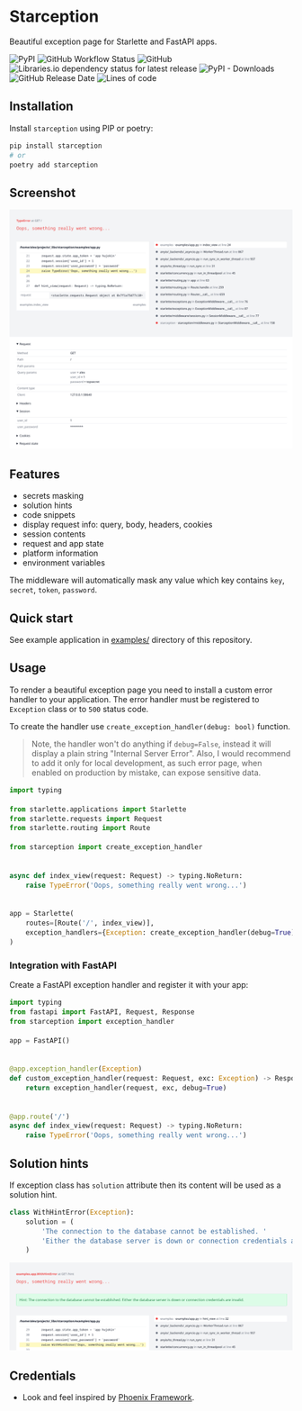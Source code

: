 # Starception

Beautiful exception page for Starlette and FastAPI apps.

![PyPI](https://img.shields.io/pypi/v/starception)
![GitHub Workflow Status](https://img.shields.io/github/workflow/status/alex-oleshkevich/starception/Lint)
![GitHub](https://img.shields.io/github/license/alex-oleshkevich/starception)
![Libraries.io dependency status for latest release](https://img.shields.io/librariesio/release/pypi/starception)
![PyPI - Downloads](https://img.shields.io/pypi/dm/starception)
![GitHub Release Date](https://img.shields.io/github/release-date/alex-oleshkevich/starception)
![Lines of code](https://img.shields.io/tokei/lines/github/alex-oleshkevich/starception)

## Installation

Install `starception` using PIP or poetry:

```bash
pip install starception
# or
poetry add starception
```

## Screenshot

![image](screenshot.png)

## Features

* secrets masking
* solution hints
* code snippets
* display request info: query, body, headers, cookies
* session contents
* request and app state
* platform information
* environment variables

The middleware will automatically mask any value which key contains `key`, `secret`, `token`, `password`.

## Quick start

See example application in [examples/](examples/) directory of this repository.

## Usage

To render a beautiful exception page you need to install a custom error handler to your application.
The error handler must be registered to `Exception` class or to `500` status code.

To create the handler use `create_exception_handler(debug: bool)` function.

> Note, the handler won't do anything if `debug=False`,
> instead it will display a plain string "Internal Server Error".
> Also, I would recommend to add it only for local development, as such error page,
> when enabled on production by mistake, can expose sensitive data.

```python
import typing

from starlette.applications import Starlette
from starlette.requests import Request
from starlette.routing import Route

from starception import create_exception_handler


async def index_view(request: Request) -> typing.NoReturn:
    raise TypeError('Oops, something really went wrong...')


app = Starlette(
    routes=[Route('/', index_view)],
    exception_handlers={Exception: create_exception_handler(debug=True)}
)
```

### Integration with FastAPI

Create a FastAPI exception handler and register it with your app:

```python
import typing
from fastapi import FastAPI, Request, Response
from starception import exception_handler

app = FastAPI()


@app.exception_handler(Exception)
def custom_exception_handler(request: Request, exc: Exception) -> Response:
    return exception_handler(request, exc, debug=True)


@app.route('/')
async def index_view(request: Request) -> typing.NoReturn:
    raise TypeError('Oops, something really went wrong...')
```

## Solution hints

If exception class has `solution` attribute then its content will be used as a solution hint.

```python
class WithHintError(Exception):
    solution = (
        'The connection to the database cannot be established. '
        'Either the database server is down or connection credentials are invalid.'
    )
```

![image](hints.png)

## Credentials

* Look and feel inspired by [Phoenix Framework](https://www.phoenixframework.org/).
